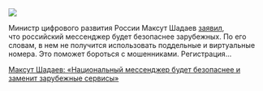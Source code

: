 <!--2025-06-09 11:59:17-->
<div class="yb">
  <div class="rss habr"><img src="https://habrastorage.org/getpro/habr/upload_files/5ac/e1c/b39/5ace1cb398c870cd15d2c2f87d6cc99c.jpg" /><p>Министр цифрового развития России Максут Шадаев <a href="https://www.interfax.ru/russia/1030346%5C" rel="noopener noreferrer nofollow">заявил</a>, что&nbsp;российский мессенджер будет безопаснее зарубежных. По&nbsp;его словам, в&nbsp;нем не&nbsp;получится использовать поддельные и виртуальные номера. Это поможет бороться с&nbsp;мошенниками. Регистрация... <p class="titl"><a href="https://habr.com/ru/news/916906/?utm_source=habrahabr&utm_medium=rss&utm_campaign=916906">Максут Шадаев: «Национальный мессенджер будет безопаснее и заменит зарубежные сервисы»</a></p></div>
</div>
